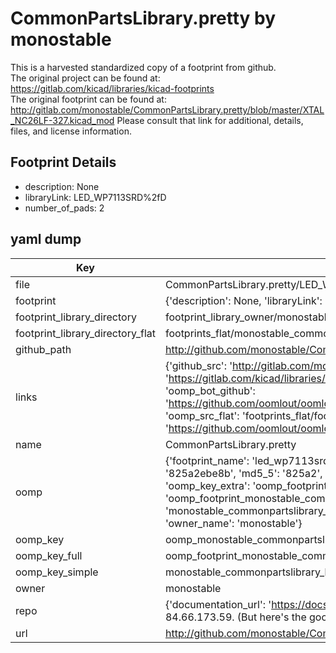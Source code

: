 # CommonPartsLibrary.pretty by monostable  
This is a harvested standardized copy of a footprint from github.  
The original project can be found at:  
https://gitlab.com/kicad/libraries/kicad-footprints  
The original footprint can be found at:
http://gitlab.com/monostable/CommonPartsLibrary.pretty/blob/master/XTAL_NC26LF-327.kicad_mod
Please consult that link for additional, details, files, and license information.  
## Footprint Details
* description: None  
* libraryLink: LED_WP7113SRD%2fD  
* number_of_pads: 2  
## yaml dump  
| Key | Value |  
| --- | --- |  
| file | CommonPartsLibrary.pretty/LED_WP7113SRD%2fD.kicad_mod |  
| footprint | {'description': None, 'libraryLink': 'LED_WP7113SRD%2fD', 'number_of_pads': 2} |  
| footprint_library_directory | footprint_library_owner/monostable_CommonPartsLibrary.pretty |  
| footprint_library_directory_flat | footprints_flat/monostable_commonpartslibrary_led_wp7113srd%2fd/working |  
| github_path | http://github.com/monostable/CommonPartsLibrary.pretty/blob/master/LED_WP7113SRD%2fD.kicad_mod |  
| links | {'github_src': 'http://gitlab.com/monostable/CommonPartsLibrary.pretty/blob/master/XTAL_NC26LF-327.kicad_mod', 'github_src_repo': 'https://gitlab.com/kicad/libraries/kicad-footprints', 'oomp_bot': 'footprints/monostable_commonpartslibrary_led_wp7113srd%2fd/working', 'oomp_bot_github': 'https://github.com/oomlout/oomlout_oomp_footprint_bot/tree/main/footprints/monostable_commonpartslibrary_led_wp7113srd%2fd/working', 'oomp_src_flat': 'footprints_flat/footprints_flat/monostable_commonpartslibrary_led_wp7113srd%2fd/working', 'oomp_src_flat_github': 'https://github.com/oomlout/oomlout_oomp_footprint_src/tree/main/footprints_flat/monostable_commonpartslibrary_led_wp7113srd%2fd/working'} |  
| name | CommonPartsLibrary.pretty |  
| oomp | {'footprint_name': 'led_wp7113srd%2fd', 'library_name': 'commonpartslibrary', 'md5': '825a2ebe8b1d36571cd6a26caebac20d', 'md5_10': '825a2ebe8b', 'md5_5': '825a2', 'md5_6': '825a2e', 'oomp_key': 'oomp_monostable_commonpartslibrary_led_wp7113srd%2fd', 'oomp_key_extra': 'oomp_footprint_monostable_commonpartslibrary_led_wp7113srd%2fd', 'oomp_key_full': 'oomp_footprint_monostable_commonpartslibrary_led_wp7113srd%2fd_825a2e', 'oomp_key_simple': 'monostable_commonpartslibrary_led_wp7113srd%2fd', 'original_filename': 'CommonPartsLibrary.pretty/LED_WP7113SRD%2fD.kicad_mod', 'owner_name': 'monostable'} |  
| oomp_key | oomp_monostable_commonpartslibrary_led_wp7113srd%2fd |  
| oomp_key_full | oomp_footprint_monostable_commonpartslibrary_led_wp7113srd%2fd |  
| oomp_key_simple | monostable_commonpartslibrary_led_wp7113srd%2fd |  
| owner | monostable |  
| repo | {'documentation_url': 'https://docs.github.com/rest/overview/resources-in-the-rest-api#rate-limiting', 'message': "API rate limit exceeded for 84.66.173.59. (But here's the good news: Authenticated requests get a higher rate limit. Check out the documentation for more details.)"} |  
| url | http://github.com/monostable/CommonPartsLibrary.pretty |  

